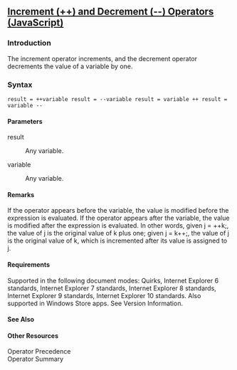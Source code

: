 ## [Increment (++) and Decrement (--) Operators (JavaScript)](Increment.html)

### Introduction 

 The increment operator increments, and the decrement operator decrements the value of a variable by one.

### Syntax 

```
result = ++variable result = --variable result = variable ++ result = variable --
```

#### Parameters 

<div id="sectionSection0" class="section" name="collapseableSection" style="" expanded="true">
  <dl class="authored">
    <dt>
      <span class="parameter" sdata="paramReference" xmlns:util="util">result</span>
    </dt>
    <dd>
      <p xmlns:util="util">
        Any variable.
      </p>
    </dd>
    <dt>
      <span class="parameter" sdata="paramReference" xmlns:util="util">variable</span>
    </dt>
    <dd>
      <p xmlns:util="util">
        Any variable.
      </p>
    </dd>
  </dl>
</div>

#### Remarks 

<div id="languageReferenceRemarksSection" class="section" name="collapseableSection" style="">
  <p xmlns:util="util">
    If the operator appears before the variable, the value is modified before the expression is evaluated. If the operator appears after the variable, the value is modified after the expression is
    evaluated. In other words, given <span class="code">j = ++k;</span>, the value of <span class="code">j</span> is the original value of <span class="code">k</span> plus one; given <span class=
    "code">j = k++;</span>, the value of <span class="code">j</span> is the original value of <span class="code">k</span>, which is incremented after its value is assigned to <span class=
    "code">j</span>.
  </p>
</div>

#### Requirements 

<div id="requirementsTitleSection" class="section" name="collapseableSection" style="">
  <p xmlns:util="util"></p>
  <p>
    Supported in the following document modes: Quirks, Internet Explorer 6 standards, Internet Explorer 7 standards, Internet Explorer 8 standards, Internet Explorer 9 standards, Internet Explorer 10
    standards. Also supported in Windows Store apps. See Version Information.
  </p>
</div>

#### See Also 

<div id="seeAlsoSection" class="section" name="collapseableSection" style="">
  <h4 class="subHeading">
    Other Resources
  </h4>
  <div class="seeAlsoStyle">
    <span sdata="link" xmlns:util="util">Operator Precedence</span>
  </div>
  <div class="seeAlsoStyle">
    <span sdata="link" xmlns:util="util">Operator Summary</span>
  </div>
</div>

